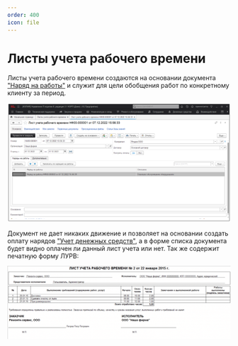 ```yaml
---
order: 400
icon: file
---
```


# Листы учета рабочего времени

Листы учета рабочего времени создаются на основании документа ["Наряд на работы"](https://softonit.ru/FAQ/courses/?COURSE_ID=1&LESSON_ID=38) и служит для цели обобщения работ по конкретному клиенту за период.

![01_ЛистыУчетаРабочегоВремени](static/01_ЛистыУчетаРабочегоВремени.png)

Документ не дает никаких движение и позволяет на основании создать оплату нарядов ["Учет денежных средств"](https://softonit.ru/FAQ/courses/?COURSE_ID=1&LESSON_ID=83), а в форме списка документа будет видно оплачен ли данный лист учета или нет. Так же содержит печатную форму ЛУРВ:

![02_ЛистыУчетаРабочегоВремени](static/02_ЛистыУчетаРабочегоВремени.png)

